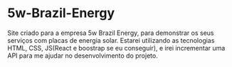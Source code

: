 # 5w-Brazil-Energy
 Site criado para a empresa 5w Brazil Energy, para demonstrar os seus serviços com placas de energia solar. Estarei utilizando as tecnologias HTML, CSS, JS(React e boostrap se eu conseguir), e irei incrementar uma API para me ajudar no desenvolvimento do projeto.
